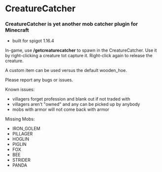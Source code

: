 # CreatureCatcher

### CreatureCatcher is yet another mob catcher plugin for Minecraft
* built for spigot 1.16.4
 
In-game, use **/getcreaturecatcher** to spawn in the CreatureCatcher.  Use it by right-clicking a creature tot capture it.  Right-click again to release the creature.

A custom item can be used versus the default wooden_hoe.  

Please report any bugs or issues.


Known issues:
+ villagers forget profession and blank out if not traded with
+ villagers aren't "owned" and any can be picked up by anybody
+ mobs with armor will not come back with armor

Missing Mobs:
+ IRON_GOLEM
+ PILLAGER
+ HOGLIN
+ PIGLIN
+ FOX
+ BEE
+ STRIDER
+ PANDA
